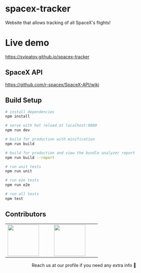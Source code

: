 # spacex-tracker

Website that allows tracking of all SpaceX's flights!

# Live demo

https://svipatov.github.io/spacex-tracker

## SpaceX API

https://github.com/r-spacex/SpaceX-API/wiki

## Build Setup

```bash
# install dependencies
npm install

# serve with hot reload at localhost:8080
npm run dev

# build for production with minification
npm run build

# build for production and view the bundle analyzer report
npm run build --report

# run unit tests
npm run unit

# run e2e tests
npm run e2e

# run all tests
npm test
```

## Contributors

<table align="center">
  <tbody align="center">
    <tr align="center">
      <td align="center">
        <a href="https://github.com/svipatov" style="width: 100px; height: 100px; border-radius: 50%; overflow: hidden">
          <img width="100" height="100" src="https://ca.slack-edge.com/T02A2SS1Q-U0D3XNSBV-4996d5302794-512"/>
        </a>
      </td>
      <td align="center">
        <a href="https://github.com/rafaelramalho19" style="width: 100px; height: 100px; border-radius: 50%; overflow: hidden; margin: 8px 32px">
          <img width="100" height="100" src="https://ca.slack-edge.com/T02A2SS1Q-U8M1V6268-2ae15ce18b71-512"/>
        </a>
      </td>
    </tr>
  </tbody>
</table>

<center style="text-align: center">Reach us at our profile if you need any extra info 🎩</center>
